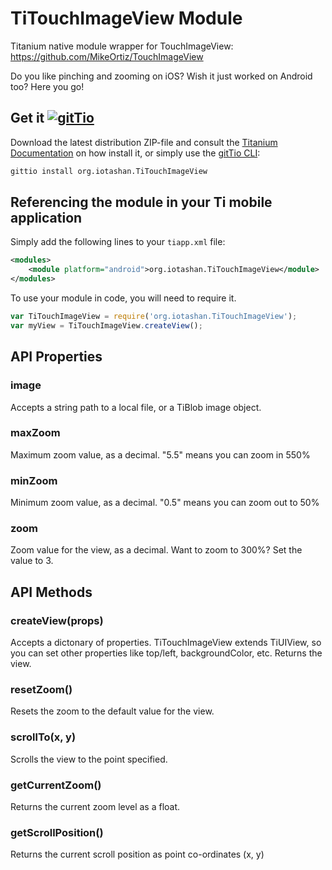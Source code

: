 # TiTouchImageView Module

Titanium native module wrapper for TouchImageView: https://github.com/MikeOrtiz/TouchImageView

Do you like pinching and zooming on iOS? Wish it just worked on Android too? Here you go!

## Get it [![gitTio](http://gitt.io/badge.png)](http://gitt.io/component/org.iotashan.TiTouchImageView)
Download the latest distribution ZIP-file and consult the [Titanium Documentation](http://docs.appcelerator.com/titanium/latest/#!/guide/Using_a_Module) on how install it, or simply use the [gitTio CLI](http://gitt.io/cli):

```bash
gittio install org.iotashan.TiTouchImageView
```

## Referencing the module in your Ti mobile application 

Simply add the following lines to your `tiapp.xml` file:

```xml
<modules>
	<module platform="android">org.iotashan.TiTouchImageView</module>
</modules>
```

To use your module in code, you will need to require it.

```javascript
var TiTouchImageView = require('org.iotashan.TiTouchImageView');
var myView = TiTouchImageView.createView();
```

## API Properties

### image

Accepts a string path to a local file, or a TiBlob image object.

### maxZoom

Maximum zoom value, as a decimal. "5.5" means you can zoom in 550%

### minZoom

Minimum zoom value, as a decimal. "0.5" means you can zoom out to 50%

### zoom

Zoom value for the view, as a decimal. Want to zoom to 300%? Set the value to 3.

## API Methods

### createView(props)

Accepts a dictonary of properties. TiTouchImageView extends TiUIView, so you can set other properties like top/left, backgroundColor, etc. Returns the view.

### resetZoom()

Resets the zoom to the default value for the view.

### scrollTo(x, y)

Scrolls the view to the point specified.

### getCurrentZoom()

Returns the current zoom level as a float.

### getScrollPosition()

Returns the current scroll position as point co-ordinates (x, y)
